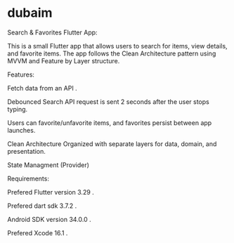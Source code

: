 # dubaim
Search & Favorites Flutter App:

This is a small Flutter app that allows users to search for items, view details, and favorite items. The app follows the Clean Architecture pattern using MVVM and Feature by Layer structure.

Features:

Fetch data from an API .

Debounced Search API request is sent 2 seconds after the user stops typing.

Users can favorite/unfavorite items, and favorites persist between app launches.

Clean Architecture Organized with separate layers for data, domain, and presentation.

State Managment (Provider)



Requirements:

Prefered Flutter version 3.29 .

Prefered dart sdk 3.7.2 .

Android SDK version 34.0.0 .

Prefered Xcode 16.1 .


